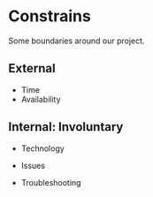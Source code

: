 # Constrains

Some boundaries around our project.

## External

- Time
- Availability

## Internal: Involuntary

- Technology

- Issues

- Troubleshooting
